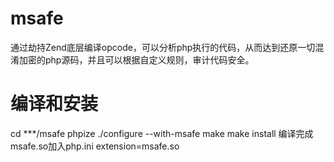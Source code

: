 msafe
=====

通过劫持Zend底层编译opcode，可以分析php执行的代码，从而达到还原一切混淆加密的php源码，并且可以根据自定义规则，审计代码安全。

编译和安装
===
  cd ***/msafe
	phpize
	./configure --with-msafe
	make
	make install
	编译完成msafe.so加入php.ini
	extension=msafe.so
